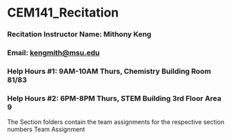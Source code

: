 # CEM141_Recitation

### Recitation Instructor Name: Mithony Keng
### Email: kengmith@msu.edu
### Help Hours #1: 9AM-10AM Thurs, Chemistry Building Room 81/83 
### Help Hours #2: 6PM-8PM Thurs, STEM Building 3rd Floor Area 9 

The Section folders contain the team assignments for the respective section numbers
Team Assignment
